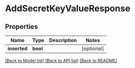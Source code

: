 # AddSecretKeyValueResponse

## Properties
Name | Type | Description | Notes
------------ | ------------- | ------------- | -------------
**inserted** | **bool** |  | [optional] 

[[Back to Model list]](../README.md#documentation-for-models) [[Back to API list]](../README.md#documentation-for-api-endpoints) [[Back to README]](../README.md)


